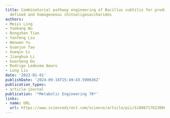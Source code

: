 ```yaml
---
title: Combinatorial pathway engineering of Bacillus subtilis for production of structurally
  defined and homogeneous chitooligosaccharides
authors:
- Meixi Ling
- Yaokang Wu
- Rongzhen Tian
- Yanfeng Liu
- Wenwen Yu
- Guanjun Tao
- Xueqin Lv
- Jianghua Li
- Guocheng Du
- Rodrigo Ledesma Amaro
- Long Liu
date: '2022-01-01'
publishDate: '2024-09-16T15:49:43.590636Z'
publication_types:
- article-journal
publication: '*Metabolic Engineering 70*'
links:
- name: URL
  url: https://www.sciencedirect.com/science/article/pii/S1096717622000143
---
```

